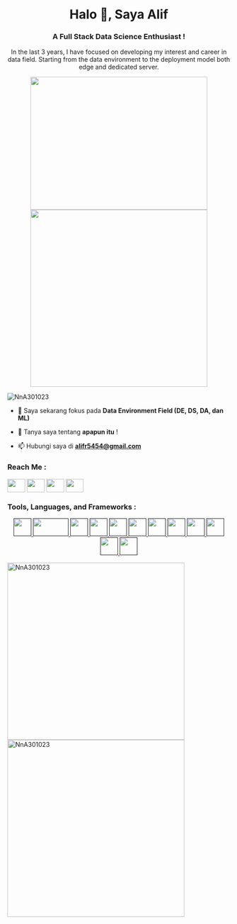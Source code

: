 <h1 align="center">Halo 👋, Saya Alif</h1>
<h3 align="center">A Full Stack Data Science Enthusiast !</h3>
<p align="center">
  In the last 3 years, I have focused on developing my interest and career in data field. Starting from the data environment to the deployment model both edge and dedicated server.
</p>
<!-- icon gif -->
<p align = "center">
  <img align="tcenter" src="https://media.licdn.com/dms/image/C4D22AQHM9Wkojb_3Lg/feedshare-shrink_1280/0/1671988810907?e=1675296000&v=beta&t=nHAJ4f1GH4fh6rdCzGPPxVyu9yACeAjgq-epE-Nu23Q" width="400" height = "300"/>
  <img align="tcenter" src="https://i.pinimg.com/originals/91/16/8b/91168b4873f6659b3e9fdfe4b89cd864.gif" width="400" />
</p>


<!-- visitor -->
<p align="left"> <img src="https://komarev.com/ghpvc/?username=NnA301023&label=Profile%20views&color=0e75b6&style=flat" alt="NnA301023" /> </p>


- 🌱 Saya sekarang fokus pada **Data Environment Field (DE, DS, DA, dan ML)**

- 💬 Tanya saya tentang **apapun itu** !

- 📫 Hubungi saya di **alifr5454@gmail.com**

<h3 align="left">Reach Me :</h3>
<p align="left">
<!-- Linkedin -->
<a href="https://www.linkedin.com/in/muhammad-alif-ramadhan-ba27b61b6/" target="blank"><img align="center" src="https://raw.githubusercontent.com/rahuldkjain/github-profile-readme-generator/master/src/images/icons/Social/linked-in-alt.svg" height="30" width="40" /></a>
<!-- Facebook -->
<a href="https://www.facebook.com/muhammadalif.ramadhan.37" target="blank"><img align="center" src="https://raw.githubusercontent.com/rahuldkjain/github-profile-readme-generator/c919601f7ee4d1b5a7ed75a4250601c32395c45c/src/images/icons/Social/facebook.svg" height="30" width="40" /></a>
<!-- Kaggle -->
<a href="https://www.kaggle.com/aliframadhan" target="blank"><img align="center" src="https://raw.githubusercontent.com/rahuldkjain/github-profile-readme-generator/c919601f7ee4d1b5a7ed75a4250601c32395c45c/src/images/icons/Social/kaggle.svg" height="30" width="40" /></a>
<!-- Medium -->
<a href="https://medium.com/@alifr5454" target="blank"><img align="center" src="https://raw.githubusercontent.com/rahuldkjain/github-profile-readme-generator/c919601f7ee4d1b5a7ed75a4250601c32395c45c/src/images/icons/Social/medium.svg" height="30" width="40" /></a>
  

<h3 align="left">Tools, Languages, and Frameworks :</h3>
<p align="center"> 
  <!--  Jupyter  -->
  <a href="" target="_blank"><img src = "https://www.vectorlogo.zone/logos/jupyter/jupyter-icon.svg" width = "40" height = "40"/> </a>
  <!--  R Studio  -->
  <a href="" target="_blank"><img src = "https://encrypted-tbn0.gstatic.com/images?q=tbn:ANd9GcS42ZHF9Bj3ww4bQeNk8bevjkXsFH2a6Rk4Sw&usqp=CAU" width = "80" height = "40"/> </a>
  <!--  Pycharm  -->
  <a href="" target="_blank"><img src = "https://encrypted-tbn0.gstatic.com/images?q=tbn:ANd9GcTv675Bs6TnOZW4b2IcHuWl7_syLMsTK0AIZ7ESnqDEuSuf2Xj9b6bDpnwt3WcbiLluZqw&usqp=CAU" width = "40" height = "40"/> </a>
  <!--  Python  -->
  <a href="" target="_blank"><img src = "https://raw.githubusercontent.com/rahuldkjain/github-profile-readme-generator/c919601f7ee4d1b5a7ed75a4250601c32395c45c/src/images/icons/ProgrammingLanguages/python.svg" width = "40" height = "40"/> </a>
  <!--  R  -->
  <a href="" target="_blank"><img src = "https://encrypted-tbn0.gstatic.com/images?q=tbn:ANd9GcRWkx43HeDnl5mW6FzG4lSo4E44AkUfaxsAtA&usqp=CAU" width = "40" height = "40"/> </a>
  <!--  openCV  -->
  <a href="" target="_blank"><img src = "https://raw.githubusercontent.com/rahuldkjain/github-profile-readme-generator/c919601f7ee4d1b5a7ed75a4250601c32395c45c/src/images/icons/AIML/opencv.svg" width = "40" height = "40"/> </a>
  <!--  Scikit Learn  -->
  <a href="" target="_blank"><img src = "https://raw.githubusercontent.com/rahuldkjain/github-profile-readme-generator/c919601f7ee4d1b5a7ed75a4250601c32395c45c/src/images/icons/AIML/scikit.svg" width = "40" height = "40"/> </a>
  <!--  Tensorflow  -->
  <a href="" target="_blank"><img src = "https://raw.githubusercontent.com/rahuldkjain/github-profile-readme-generator/c919601f7ee4d1b5a7ed75a4250601c32395c45c/src/images/icons/AIML/tensorflow.svg" width = "40" height = "40"/> </a>
  <!--  Pytorch  -->
  <a href="" target="_blank"><img src = "https://raw.githubusercontent.com/rahuldkjain/github-profile-readme-generator/c919601f7ee4d1b5a7ed75a4250601c32395c45c/src/images/icons/AIML/pytorch.svg" width = "40" height = "40"/> </a>
  <!--  Flask  -->
  <a href="" target="_blank"><img src = "https://raw.githubusercontent.com/rahuldkjain/github-profile-readme-generator/c919601f7ee4d1b5a7ed75a4250601c32395c45c/src/images/icons/Framework/flask.svg" width = "40" height = "40"/> </a>
  <!--  Streamlit  -->
  <a href="" target="_blank"><img src = "https://encrypted-tbn0.gstatic.com/images?q=tbn:ANd9GcQ1aFIslJRr61KrbXLvtgQkpUEUGlEJbQjU6g&usqp=CAU" width = "40" height = "40"/> </a>
  <!--  Arduino  -->
  <a href="" target="_blank"><img src = "https://raw.githubusercontent.com/rahuldkjain/github-profile-readme-generator/c919601f7ee4d1b5a7ed75a4250601c32395c45c/src/images/icons/Other/arduino.svg" width = "40" height = "40"/> </a>
</p>

<p><img align="left" src="https://github-readme-stats.vercel.app/api/top-langs?username=NnA301023&show_icons=true&locale=en&layout=compact&theme=tokyonight" alt="NnA301023" width = "400" /></p>

<p>&nbsp;<img align="center" src="https://github-readme-stats.vercel.app/api?username=NnA301023&show_icons=true&locale=en&theme=tokyonight" alt="NnA301023" width = "400"/></p>
